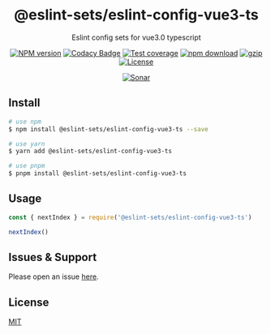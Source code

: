 <div style="text-align: center;" align="center">

# @eslint-sets/eslint-config-vue3-ts

Eslint config sets for vue3.0 typescript

[![NPM version][npm-image]][npm-url]
[![Codacy Badge][codacy-image]][codacy-url]
[![Test coverage][codecov-image]][codecov-url]
[![npm download][download-image]][download-url]
[![gzip][gzip-image]][gzip-url]
[![License][license-image]][license-url]

[![Sonar][sonar-image]][sonar-url]

</div>

## Install

```bash
# use npm
$ npm install @eslint-sets/eslint-config-vue3-ts --save

# use yarn
$ yarn add @eslint-sets/eslint-config-vue3-ts

# use pnpm
$ pnpm install @eslint-sets/eslint-config-vue3-ts
```

## Usage

```js
const { nextIndex } = require('@eslint-sets/eslint-config-vue3-ts')

nextIndex()
```

## Issues & Support

Please open an issue [here](https://github.com/saqqdy/@eslint-sets/eslint-config-vue3-ts/issues).

## License

[MIT](LICENSE)

[npm-image]: https://img.shields.io/npm/v/@eslint-sets/eslint-config-vue3-ts.svg?style=flat-square
[npm-url]: https://npmjs.org/package/@eslint-sets/eslint-config-vue3-ts
[codacy-image]: https://app.codacy.com/project/badge/Grade/f70d4880e4ad4f40aa970eb9ee9d0696
[codacy-url]: https://www.codacy.com/gh/saqqdy/@eslint-sets/eslint-config-vue3-ts/dashboard?utm_source=github.com&utm_medium=referral&utm_content=saqqdy/@eslint-sets/eslint-config-vue3-ts&utm_campaign=Badge_Grade
[codecov-image]: https://img.shields.io/codecov/c/github/saqqdy/@eslint-sets/eslint-config-vue3-ts.svg?style=flat-square
[codecov-url]: https://codecov.io/github/saqqdy/@eslint-sets/eslint-config-vue3-ts?branch=master
[download-image]: https://img.shields.io/npm/dm/@eslint-sets/eslint-config-vue3-ts.svg?style=flat-square
[download-url]: https://npmjs.org/package/@eslint-sets/eslint-config-vue3-ts
[gzip-image]: http://img.badgesize.io/https://unpkg.com/@eslint-sets/eslint-config-vue3-ts/index.cjs?compression=gzip&label=gzip%20size:%20JS
[gzip-url]: http://img.badgesize.io/https://unpkg.com/@eslint-sets/eslint-config-vue3-ts/index.cjs?compression=gzip&label=gzip%20size:%20JS
[license-image]: https://img.shields.io/badge/License-MIT-blue.svg
[license-url]: LICENSE
[sonar-image]: https://sonarcloud.io/api/project_badges/quality_gate?project=saqqdy_@eslint-sets/eslint-config-vue3-ts
[sonar-url]: https://sonarcloud.io/dashboard?id=saqqdy_@eslint-sets/eslint-config-vue3-ts
